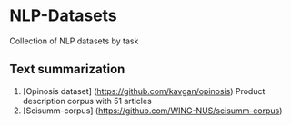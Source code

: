 # NLP-Datasets
Collection of NLP datasets by task

## Text summarization

1. [Opinosis dataset] (https://github.com/kavgan/opinosis) Product description corpus with 51 articles
2. [Scisumm-corpus] (https://github.com/WING-NUS/scisumm-corpus)
